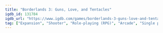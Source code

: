 ```yaml
---
title: "Borderlands 3: Guns, Love, and Tentacles"
igdb_id: 131784
igdb_url: "https://www.igdb.com/games/borderlands-3-guns-love-and-tentacles-the-marriage-of-wainwright-and-hammerlock"
tag: ["Expansion", "Shooter", "Role-playing (RPG)", "Arcade", "Single player", "Co-operative", "First person", "Action", "Comedy", "Sandbox"]
---
```

